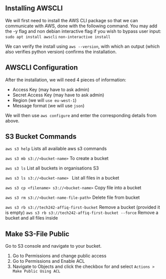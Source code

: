 
## Installing AWSCLI
We will first need to install the AWS CLI package so that we can communicate with AWS, done with the following command. You may add the -y flag and non debian interactive flag if you wish to bypass user input:
```sudo apt install awscli```
```non-interactive install```

We can verify the install using ```aws --version```, with which an output (which also verifies python version) confirms the installation.

## AWSCLI Configuration
After the installation, we will need 4 pieces of information:
* Access Key (may have to ask admin)
* Secret Access Key (may have to ask admin)
* Region (we will ``use eu-west-1``)
* Message format (we will use ``json``)

We will then use ```aws configure``` and enter the corresponding details from above.

## S3 Bucket Commands
```aws s3 help``` Lists all available aws s3 commands

```aws s3 mb s3://<bucket-name>``` To create a bucket

```aws s3 ls``` List all buckets in organisations S3

```aws s3 ls s3://<bucket-name> ``` List all files in a bucket

```aws s3 cp <filename> s3://<bucket-name>``` Copy file into a bucket

```aws s3 rm s3://<bucket-name-file-path>``` Delete file from bucket

```aws s3 rb s3://tech242-affiq-first-bucket``` Remove a bucket (provided it is empty)
```aws s3 rb s3://tech242-affiq-first-bucket --force``` Remove a bucket and all files inside

## Make S3-File Public
Go to S3 console and navigate to your bucket.
1. Go to Permissions and change public access
2. Go to Permissions and Enable ACL
3. Navigate to Objects and click the checkbox for <File-To-Publicise> and select ```Actions > Make Public Using ACL```



